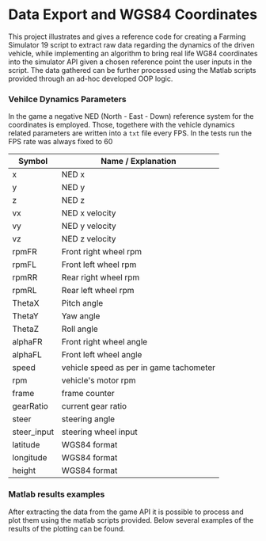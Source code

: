 # Data Export and WGS84 Coordinates 

This project illustrates and gives a reference code for creating a Farming Simulator 19 script to extract raw data regarding the dynamics of the driven vehicle,
while implementing an algorithm to bring real life WG84 coordinates into the simulator API given a chosen reference point the user inputs in the script. 
The data gathered can be further processed using the Matlab scripts provided through an ad-hoc developed OOP logic. 

### Vehilce Dynamics Parameters 

In the game a negative NED (North - East - Down) reference system for the coordinates is employed. Those, togethere with the vehicle dynamics related parameters are written into a `txt` file every FPS. In the tests run the FPS rate was always fixed to 60 



| Symbol | Name / Explanation | 
| --------------- | --------------- | 
| x | NED x  | 
| y| NED y | 
| z | NED z  | 
| vx | NED x velocity|
| vy | NED y velocity |
| vz | NED z velocity |
| rpmFR | Front right wheel rpm| 
| rpmFL | Front left wheel rpm |
| rpmRR | Rear right wheel rpm|
| rpmRL | Rear left wheel rpm |
| ThetaX | Pitch angle |
| ThetaY | Yaw angle |
| ThetaZ | Roll angle |
| alphaFR | Front right wheel angle |
| alphaFL | Front left wheel angle |
| speed | vehicle speed as per in game tachometer |
| rpm | vehicle's motor rpm|
| frame | frame counter | 
| gearRatio | current gear ratio|
| steer | steering angle|
| steer_input | steering wheel input |
| latitude | WGS84 format|
| longitude | WGS84 format |
| height | WGS84 format| 


### Matlab results examples 

After extracting the data from the game API it is possible to process and plot them using the matlab scripts provided. 
Below several examples of the results of the plotting can be found. 



     